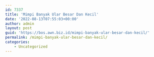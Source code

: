```yaml
---
id: 7337
title: 'Mimpi Banyak Ular Besar Dan Kecil'
date: '2022-08-13T07:55:03+00:00'
author: admin
layout: post
guid: 'https://bos.awn.biz.id/mimpi-banyak-ular-besar-dan-kecil/'
permalink: /mimpi-banyak-ular-besar-dan-kecil/
categories:
    - Uncategorized
---
```


